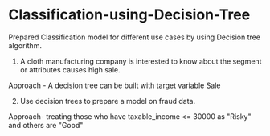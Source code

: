 # Classification-using-Decision-Tree
Prepared Classification model for different use cases by using Decision tree algorithm.
1) A cloth manufacturing company is interested to know about the segment or attributes causes high sale. 

Approach - A decision tree can be built with target variable Sale

2) Use decision trees to prepare a model on fraud data.

Approach- treating those who have taxable_income <= 30000 as "Risky" and others are "Good"
